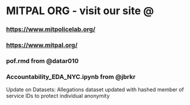 # MITPAL ORG - visit our site @
### https://www.mitpolicelab.org/
### https://www.mitpal.org/ 

### pof.rmd from @datar010
### Accountability_EDA_NYC.ipynb from @jbrkr

Update on Datasets:
Allegations dataset updated with hashed member of service IDs to protect individual anonymity
